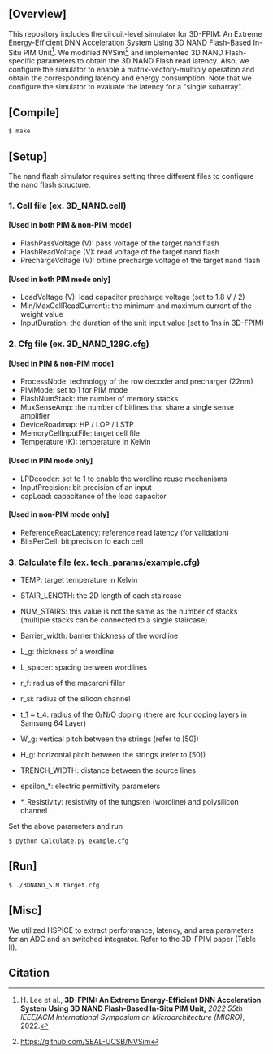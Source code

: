 ## [Overview]

This repository includes the circuit-level simulator for 3D-FPIM: An Extreme Energy-Efficient DNN Acceleration System Using 3D NAND Flash-Based In-Situ PIM Unit[^1].
We modified NVSim[^2] and implemented 3D NAND Flash-specific parameters to obtain the 3D NAND Flash read latency.
Also, we configure the simulator to enable a matrix-vectory-multiply operation and obtain the corresponding latency and energy consumption.
Note that we configure the simulator to evaluate the latency for a "single subarray".



## [Compile]
```sh 
$ make
```
## [Setup]

The nand flash simulator requires setting three different files to configure the nand flash structure.

### 1. Cell file (ex. 3D\_NAND.cell)

#### [Used in both PIM \& non-PIM mode]
- FlashPassVoltage (V): pass voltage of the target nand flash
- FlashReadVoltage (V): read voltage of the target nand flash
- PrechargeVoltage (V): bitline precharge voltage of the target nand flash

#### [Used in both PIM mode only]
- LoadVoltage (V): load capacitor precharge voltage (set to 1.8 V / 2)
- Min/MaxCellReadCurrent): the minimum and maximum current of the weight value
- InputDuration: the duration of the unit input value (set to 1ns in 3D-FPIM)

### 2. Cfg file (ex. 3D\_NAND\_128G.cfg)

#### [Used in PIM \& non-PIM mode]
- ProcessNode: technology of the row decoder and precharger (22nm)
- PIMMode: set to 1 for PIM mode
- FlashNumStack: the number of memory stacks
- MuxSenseAmp: the number of bitlines that share a single sense amplifier
- DeviceRoadmap: HP / LOP / LSTP
- MemoryCellInputFile: target cell file
- Temperature (K): temperature in Kelvin

#### [Used in PIM mode only]
- LPDecoder: set to 1 to enable the wordline reuse mechanisms
- InputPrecision: bit precision of an input
- capLoad: capacitance of the load capacitor

#### [Used in non-PIM mode only]
- ReferenceReadLatency: reference read latency (for validation)
- BitsPerCell: bit precision fo each cell

### 3. Calculate file (ex. tech\_params/example.cfg)
- TEMP: target temperature in Kelvin
- STAIR\_LENGTH: the 2D length of each staircase
- NUM\_STAIRS: this value is not the same as the number of stacks (multiple stacks can be connected to a single staircase)
- Barrier\_width: barrier thickness of the wordline
- L\_g: thickness of a wordline
- L\_spacer: spacing between wordlines
- r\_f: radius of the macaroni filler
- r\_si: radius of the silicon channel
- t\_1 ~ t\_4: radius of the O/N/O doping (there are four doping layers in Samsung 64 Layer)
- W\_g: vertical pitch between the strings (refer to [50])
- H\_g: horizontal pitch between the strings  (refer to [50])
- TRENCH\_WIDTH: distance between the source lines

- epsilon\_\*: electric permittivity parameters
- \*\_Resistivity: resistivity of the tungsten (wordline) and polysilicon channel

Set the above parameters and run
```sh 
$ python Calculate.py example.cfg
```

## [Run]
```sh 
$ ./3DNAND_SIM target.cfg
```

## [Misc]

We utilized HSPICE to extract performance, latency, and area parameters for an ADC and an switched integrator.
Refer to the 3D-FPIM paper (Table II).


## Citation

[^1]: H. Lee et al., **3D-FPIM: An Extreme Energy-Efficient DNN Acceleration System Using 3D NAND Flash-Based In-Situ PIM Unit,** *2022 55th IEEE/ACM International Symposium on Microarchitecture (MICRO)*, 2022.
[^2]: https://github.com/SEAL-UCSB/NVSim
